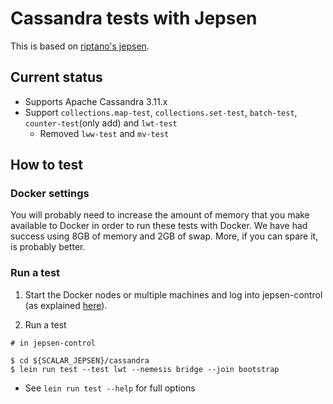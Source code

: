 # Cassandra tests with Jepsen

This is based on [riptano's jepsen](https://github.com/riptano/jepsen/tree/cassandra/cassandra).

## Current status
- Supports Apache Cassandra 3.11.x
- Support `collections.map-test`, `collections.set-test`, `batch-test`, `counter-test`(only add) and `lwt-test`
  - Removed `lww-test` and `mv-test`

## How to test

### Docker settings

You will probably need to increase the amount of memory that you make available to Docker in order to run these tests with Docker. We have had success using 8GB of memory and 2GB of swap. More, if you can spare it, is probably better.

### Run a test
1. Start the Docker nodes or multiple machines and log into jepsen-control (as explained [here](https://github.com/scalar-labs/scalar-jepsen/tree/README.md)).

2. Run a test

```
# in jepsen-control

$ cd ${SCALAR_JEPSEN}/cassandra
$ lein run test --test lwt --nemesis bridge --join bootstrap
```

- See `lein run test --help` for full options

